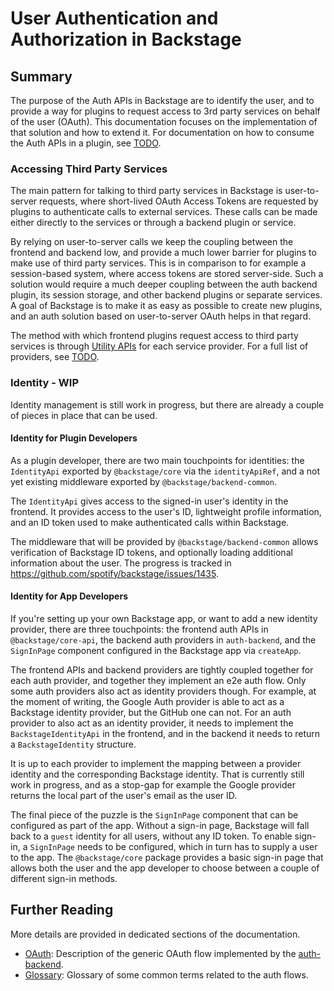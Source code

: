 # User Authentication and Authorization in Backstage

## Summary

The purpose of the Auth APIs in Backstage are to identify the user, and to
provide a way for plugins to request access to 3rd party services on behalf of
the user (OAuth). This documentation focuses on the implementation of that
solution and how to extend it. For documentation on how to consume the Auth APIs
in a plugin, see [TODO](#TODO).

### Accessing Third Party Services

The main pattern for talking to third party services in Backstage is
user-to-server requests, where short-lived OAuth Access Tokens are requested by
plugins to authenticate calls to external services. These calls can be made
either directly to the services or through a backend plugin or service.

By relying on user-to-server calls we keep the coupling between the frontend and
backend low, and provide a much lower barrier for plugins to make use of third
party services. This is in comparison to for example a session-based system,
where access tokens are stored server-side. Such a solution would require a much
deeper coupling between the auth backend plugin, its session storage, and other
backend plugins or separate services. A goal of Backstage is to make it as easy
as possible to create new plugins, and an auth solution based on user-to-server
OAuth helps in that regard.

The method with which frontend plugins request access to third party services is
through [Utility APIs](../getting-started/utility-apis.md) for each service
provider. For a full list of providers, see [TODO](#TODO).

### Identity - WIP

Identity management is still work in progress, but there are already a couple of
pieces in place that can be used.

#### Identity for Plugin Developers

As a plugin developer, there are two main touchpoints for identities: the
`IdentityApi` exported by `@backstage/core` via the `identityApiRef`, and a not
yet existing middleware exported by `@backstage/backend-common`.

The `IdentityApi` gives access to the signed-in user's identity in the frontend.
It provides access to the user's ID, lightweight profile information, and an ID
token used to make authenticated calls within Backstage.

The middleware that will be provided by `@backstage/backend-common` allows
verification of Backstage ID tokens, and optionally loading additional
information about the user. The progress is tracked in
https://github.com/spotify/backstage/issues/1435.

#### Identity for App Developers

If you're setting up your own Backstage app, or want to add a new identity
provider, there are three touchpoints: the frontend auth APIs in
`@backstage/core-api`, the backend auth providers in `auth-backend`, and the
`SignInPage` component configured in the Backstage app via `createApp`.

The frontend APIs and backend providers are tightly coupled together for each
auth provider, and together they implement an e2e auth flow. Only some auth
providers also act as identity providers though. For example, at the moment of
writing, the Google Auth provider is able to act as a Backstage identity
provider, but the GitHub one can not. For an auth provider to also act as an
identity provider, it needs to implement the `BackstageIdentityApi` in the
frontend, and in the backend it needs to return a `BackstageIdentity` structure.

It is up to each provider to implement the mapping between a provider identity
and the corresponding Backstage identity. That is currently still work in
progress, and as a stop-gap for example the Google provider returns the local
part of the user's email as the user ID.

The final piece of the puzzle is the `SignInPage` component that can be
configured as part of the app. Without a sign-in page, Backstage will fall back
to a `guest` identity for all users, without any ID token. To enable sign-in, a
`SignInPage` needs to be configured, which in turn has to supply a user to the
app. The `@backstage/core` package provides a basic sign-in page that allows
both the user and the app developer to choose between a couple of different
sign-in methods.

## Further Reading

More details are provided in dedicated sections of the documentation.

- [OAuth](./oauth): Description of the generic OAuth flow implemented by the
  [auth-backend](../../plugins/auth-backend).
- [Glossary](./glossary): Glossary of some common terms related to the auth
  flows.
